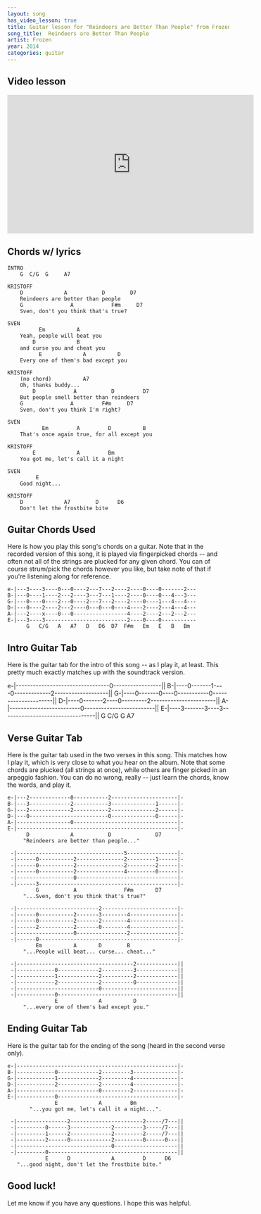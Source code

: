 ```yaml
---
layout: song
has_video_lesson: true
title: Guitar lesson for "Reindeers are Better Than People" from Frozen -- playsongnotes.com
song_title:  Reindeers are Better Than People
artist: Frozen
year: 2014
categories: guitar
---
```


## Video lesson

<iframe width="560" height="315" src="https://www.youtube.com/embed/gpHCFXuplxY?showinfo=0" frameborder="0" allowfullscreen></iframe>

## Chords w/ lyrics

    INTRO
        G  C/G  G     A7

    KRISTOFF
        D             A           D        D7
        Reindeers are better than people
        G               A            F#m     D7
        Sven, don't you think that's true?

    SVEN
              Em          A
        Yeah, people will beat you
            D             B
        and curse you and cheat you
              E             A          D
        Every one of them's bad except you

    KRISTOFF
        (no chord)          A7
        Oh, thanks buddy...
            D            A           D         D7
        But people smell better than reindeers
        G               A         F#m     D7
        Sven, don't you think I'm right?

    SVEN
               Em         A         D          B
        That's once again true, for all except you

    KRISTOFF
            E             A         Bm
        You got me, let's call it a night

    SVEN
             E        
        Good night...

    KRISTOFF
        D             A7        D      D6
        Don't let the frostbite bite

## Guitar Chords Used

Here is how you play this song's chords on a guitar. Note that in the recorded version of this song, it is played via fingerpicked chords -- and often not all of the strings are plucked for any given chord. You can of course strum/pick the chords however you like, but take note of that if you're listening along for reference.

    e-|---3----3----0---0----2---7---2----2----0----0-------2---
    B-|---0----1----2---2----3---7---1----2----0----0---4---3---
    G-|---0----0----2---0----2---7---2----2----0----1---4---4---
    D-|---0----2----2---2----0---0---0----4----2----2---4---4---
    A-|---2----x----0---0-----------------4----2----2---2---2---
    E-|---3----3--------------------------2----0----0-----------
          G   C/G   A   A7   D   D6  D7  F#m   Em   E   B   Bm

## Intro Guitar Tab

Here is the guitar tab for the intro of this song -- as I play it, at least. This pretty much exactly matches up with the soundtrack version.

e-|---------------------------------0-----------------||
B-|----0-------1----0-------------2-------------------||
G-|----0-------0----0-----------0---------------------||
D-|----0-------2----0---------2-----------------------||
A-|-------------------------0-------------------------||
E-|----3-------3----3---------------------------------||
       G      C/G   G       A7

## Verse Guitar Tab

Here is the guitar tab used in the two verses in this song. This matches how I play it, which is very close to what you hear on the album. Note that some chords are plucked (all strings at once), while others are finger picked in an arpeggio fashion. You can do no wrong, really -- just learn the chords, know the words, and play it.

    e-|---2-------------0-----------2---------------------|-
    B-|---3-------------2-----------3--------------1------|-
    G-|---2-------------2-----------2--------------2------|-
    D-|---0-------------------------0--------------0------|-
    A-|-----------------0---------------------------------|-
    E-|---------------------------------------------------|-
          D             A           D              D7
         "Reindeers are better than people..."

     -|----------------------------------5----------------|-
     -|------0-----------2---------------2---------1------|-
     -|------0-----------2---------------2---------2------|-
     -|------0-----------2---------------4---------0------|-
     -|------------------0--------------------------------|-
     -|------3--------------------------------------------|-
             G           A               F#m       D7
         "...Sven, don't you think that's true?"

     -|--------------------------2------------------------|-
     -|------0-----------2-------3--------4---------------|-
     -|------0-----------2-------2--------4---------------|-
     -|------2-----------2-------0--------4---------------|-
     -|------------------0----------------2---------------|-
     -|------0--------------------------------------------|-
             Em          A       D        B
         "...People will beat... curse... cheat..."

     -|-------------------------------------2-------------||
     -|------------0-------------2----------3-------------||
     -|------------1-------------2----------2-------------||
     -|------------2-------------2----------0-------------||
     -|--------------------------0------------------------||
     -|------------0--------------------------------------||
                   E             A          D
         "...every one of them's bad except you."

## Ending Guitar Tab

Here is the guitar tab for the ending of the song (heard in the second verse only).

    e-|---------------------------------------------------|-
    B-|------------0-------------2---------3--------------|-
    G-|------------1-------------2---------4--------------|-
    D-|------------2-------------2---------4--------------|-
    A-|--------------------------0---------2--------------|-
    E-|------------0--------------------------------------|-
                   E             A         Bm
           "...you got me, let's call it a night...".

     -|----------------2-----------------------2-----/7---||
     -|---------0------3-------------2---------3-----/7---||
     -|---------1------2-------------2---------2-----/7---||
     -|---------2------0-------------2---------0------0---||
     -|------------------------------0--------------------||
     -|---------0-----------------------------------------||
                E      D             A         D      D6
       "...good night, don't let the frostbite bite."

## Good luck!

Let me know if you have any questions. I hope this was helpful.
